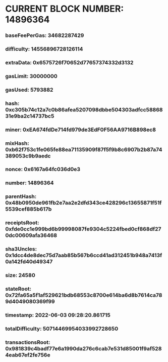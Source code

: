 # CURRENT BLOCK NUMBER: 14896364

### baseFeePerGas: 34682287429
### difficulty: 14556896728126114
### extraData: 0x6575726f70652d77657374332d3132
### gasLimit: 30000000
### gasUsed: 5793882
### hash: 0xc305b74c12a7c0b86afea5207098dbbe504303adfcc5886831e9ba2c14737bc5
### miner: 0xEA674fdDe714fd979de3EdF0F56AA9716B898ec8
### mixHash: 0xb62f753c1fe065fe88ea71135909f87f5f9b8c6907b2b87a74389053c9b9aedc
### nonce: 0x6167a64fc036d0e3
### number: 14896364
### parentHash: 0x48b0950de961fb2e7aa2e2dfd343ce428296c13655871f51f5539cef885b617b
### receiptsRoot: 0xfde0cc1e999bd6b99998087fe9304c5224fbed0cf868df270dc00609afa36468
### sha3Uncles: 0x1dcc4de8dec75d7aab85b567b6ccd41ad312451b948a7413f0a142fd40d49347
### size: 24580
### stateRoot: 0x72fa65a5f1af529621bdb68553c8700e614ba6d8b7614ca789d4049080369f99
### timestamp: 2022-06-03 09:28:20.861715
### totalDifficulty: 50714469954033992728650
### transactionsRoot: 0x981839c4badf77e6a1990da276c6cab7e531d85001f9af5284eab67ef2fe756e

